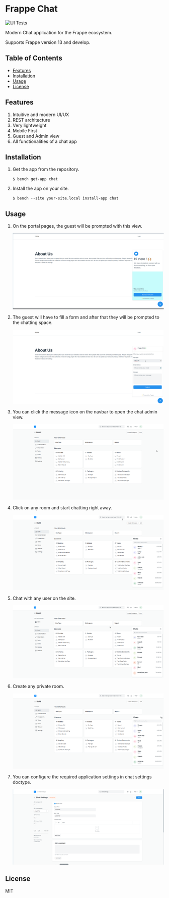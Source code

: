 # Frappe Chat

![UI Tests](https://github.com/frappe/chat/actions/workflows/ui-tests.yml/badge.svg)

Modern Chat application for the Frappe ecosystem.

Supports Frappe version 13 and develop.

## Table of Contents

- [Features](#features)
- [Installation](#installation)
- [Usage](#usage)
- [License](#license)

## Features

1. Intuitive and modern UI/UX
2. REST architecture
3. Very lightweight
4. Mobile First
5. Guest and Admin view
6. All functionalities of a chat app

## Installation

1. Get the app from the repository.

   ```
   $ bench get-app chat
   ```

2. Install the app on your site.
   ```
   $ bench --site your-site.local install-app chat
   ```

## Usage

1. On the portal pages, the guest will be prompted with this view.

   ![Welcome View](.github/images/welcome-screen.png)

2. The guest will have to fill a form and after that they will be prompted to the chatting space.

   ![Form View](.github/images/guest-form-fill.gif)

3. You can click the message icon on the navbar to open the chat admin view.

   ![Guest View](.github/images/admin-view.gif)

4. Click on any room and start chatting right away.

   ![Admin Chat](.github/images/admin-chat.gif)

5. Chat with any user on the site.

   ![Direct Room](.github/images/direct-room.gif)

6. Create any private room.

   ![New Room](.github/images/new-room.gif)

7. You can configure the required application settings in chat settings doctype.

   ![Chat Settings](.github/images/chat-settings.png)

## License

MIT
